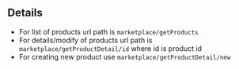 ## Details
* For list of products url path is `marketplace/getProducts`
* For details/modify of products url path is `marketplace/getProductDetail/id` where id is product id
* For creating new product use `marketplace/getProductDetail/new`
